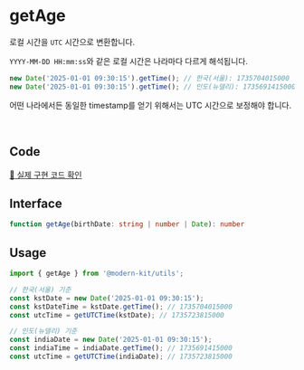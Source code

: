 # getAge

로컬 시간을 `UTC` 시간으로 변환합니다.

`YYYY-MM-DD HH:mm:ss`와 같은 로컬 시간은 나라마다 다르게 해석됩니다.
```ts
new Date('2025-01-01 09:30:15').getTime(); // 한국(서울): 1735704015000
new Date('2025-01-01 09:30:15').getTime(); // 인도(뉴델리): 1735691415000
```

어떤 나라에서든 동일한 timestamp를 얻기 위해서는 UTC 시간으로 보정해야 합니다.

<br />

## Code
[🔗 실제 구현 코드 확인](https://github.com/modern-agile-team/modern-kit/blob/main/packages/utils/src/date/getAge/index.ts)

## Interface
```ts title="typescript"
function getAge(birthDate: string | number | Date): number
```

## Usage

```ts title="typescript"
import { getAge } from '@modern-kit/utils';

// 한국(서울) 기준
const kstDate = new Date('2025-01-01 09:30:15');
const kstDateTime = kstDate.getTime(); // 1735704015000
const utcTime = getUTCTime(kstDate); // 1735723815000

// 인도(뉴델리) 기준
const indiaDate = new Date('2025-01-01 09:30:15');
const indiaTime = indiaDate.getTime(); // 1735691415000
const utcTime = getUTCTime(indiaDate); // 1735723815000
```
